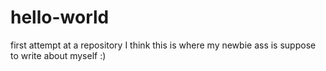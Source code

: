 # hello-world
first attempt at a repository
I think this is where my newbie ass is suppose to write about myself :)
